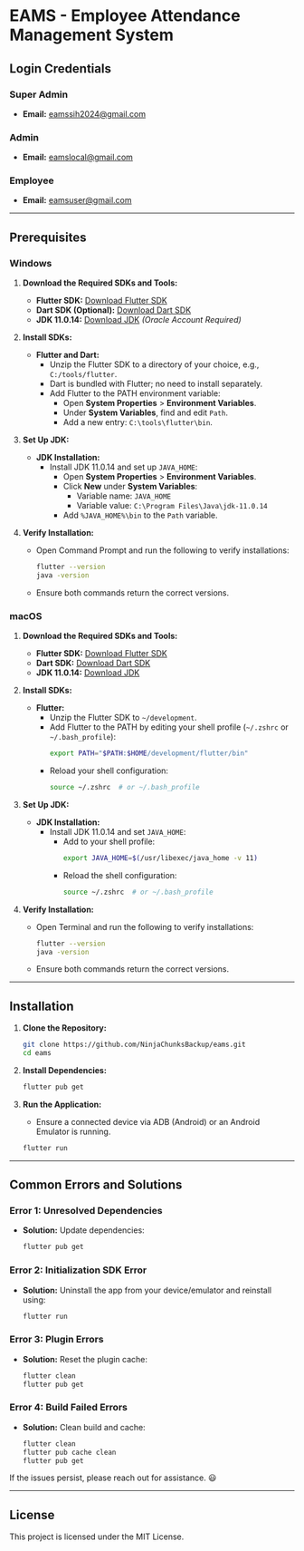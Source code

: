 # EAMS - Employee Attendance Management System

## Login Credentials

### Super Admin
- **Email:** eamssih2024@gmail.com

### Admin
- **Email:** eamslocal@gmail.com

### Employee
- **Email:** eamsuser@gmail.com

---

## Prerequisites

### Windows

1. **Download the Required SDKs and Tools:**
   - **Flutter SDK:** [Download Flutter SDK](https://storage.googleapis.com/flutter_infra_release/releases/stable/windows/flutter_windows_3.0.0-stable.zip)
   - **Dart SDK (Optional):** [Download Dart SDK](https://storage.googleapis.com/dart-archive/channels/stable/release/2.17.0/sdk/dartsdk-windows-x64-release.zip)
   - **JDK 11.0.14:** [Download JDK](https://download.oracle.com/otn/java/jdk/11.0.14+8/7e5bbbfffe8b45e59d52a96aacab2f04/jdk-11.0.14_windows-x64_bin.exe) *(Oracle Account Required)*

2. **Install SDKs:**
   - **Flutter and Dart:**
     - Unzip the Flutter SDK to a directory of your choice, e.g., `C:/tools/flutter`.
     - Dart is bundled with Flutter; no need to install separately.
     - Add Flutter to the PATH environment variable:
       - Open **System Properties** > **Environment Variables**.
       - Under **System Variables**, find and edit `Path`.
       - Add a new entry: `C:\tools\flutter\bin`.

3. **Set Up JDK:**
   - **JDK Installation:**
     - Install JDK 11.0.14 and set up `JAVA_HOME`:
       - Open **System Properties** > **Environment Variables**.
       - Click **New** under **System Variables**:
         - Variable name: `JAVA_HOME`
         - Variable value: `C:\Program Files\Java\jdk-11.0.14`
       - Add `%JAVA_HOME%\bin` to the `Path` variable.

4. **Verify Installation:**
   - Open Command Prompt and run the following to verify installations:
     ```bash
     flutter --version
     java -version
     ```
   - Ensure both commands return the correct versions.

### macOS

1. **Download the Required SDKs and Tools:**
   - **Flutter SDK:** [Download Flutter SDK](https://storage.googleapis.com/flutter_infra_release/releases/stable/macos/flutter_macos_3.0.0-stable.zip)
   - **Dart SDK:** [Download Dart SDK](https://storage.googleapis.com/dart-archive/channels/stable/release/2.17.0/sdk/dartsdk-macos-x64-release.zip)
   - **JDK 11.0.14:** [Download JDK](https://www.oracle.com/in/java/technologies/javase/jdk11-archive-downloads.html#license-lightbox)

2. **Install SDKs:**
   - **Flutter:**
     - Unzip the Flutter SDK to `~/development`.
     - Add Flutter to the PATH by editing your shell profile (`~/.zshrc` or `~/.bash_profile`):
       ```bash
       export PATH="$PATH:$HOME/development/flutter/bin"
       ```
     - Reload your shell configuration:
       ```bash
       source ~/.zshrc  # or ~/.bash_profile
       ```

3. **Set Up JDK:**
   - **JDK Installation:**
     - Install JDK 11.0.14 and set `JAVA_HOME`:
       - Add to your shell profile:
         ```bash
         export JAVA_HOME=$(/usr/libexec/java_home -v 11)
         ```
       - Reload the shell configuration:
         ```bash
         source ~/.zshrc  # or ~/.bash_profile
         ```

4. **Verify Installation:**
   - Open Terminal and run the following to verify installations:
     ```bash
     flutter --version
     java -version
     ```
   - Ensure both commands return the correct versions.

---

## Installation

1. **Clone the Repository:**
    ```bash
    git clone https://github.com/NinjaChunksBackup/eams.git
    cd eams
    ```

2. **Install Dependencies:**
    ```bash
    flutter pub get
    ```

3. **Run the Application:**
   - Ensure a connected device via ADB (Android) or an Android Emulator is running.
    ```bash
    flutter run
    ```

---

## Common Errors and Solutions

### Error 1: Unresolved Dependencies
- **Solution:** Update dependencies:
    ```bash
    flutter pub get
    ```

### Error 2: Initialization SDK Error
- **Solution:** Uninstall the app from your device/emulator and reinstall using:
    ```bash
    flutter run
    ```

### Error 3: Plugin Errors
- **Solution:** Reset the plugin cache:
    ```bash
    flutter clean
    flutter pub get
    ```

### Error 4: Build Failed Errors
- **Solution:** Clean build and cache:
    ```bash
    flutter clean
    flutter pub cache clean
    flutter pub get
    ```

If the issues persist, please reach out for assistance. 😃

---

## License

This project is licensed under the MIT License.
